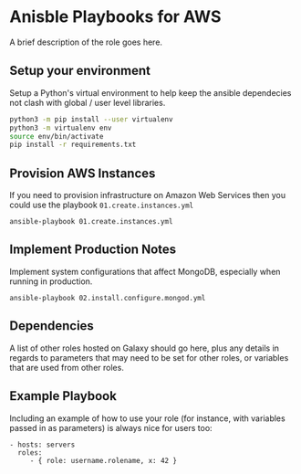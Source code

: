 # Anisble Playbooks for AWS

A brief description of the role goes here.

## Setup your environment

Setup a Python's virtual environment to help keep the ansible dependecies not clash with global / user level libraries.

```bash
python3 -m pip install --user virtualenv
python3 -m virtualenv env
source env/bin/activate
pip install -r requirements.txt
```

## Provision AWS Instances

If you need to provision infrastructure on Amazon Web Services then you could use the playbook `01.create.instances.yml`

`ansible-playbook 01.create.instances.yml`

## Implement Production Notes

Implement system configurations that affect MongoDB, especially when running in production.

`ansible-playbook 02.install.configure.mongod.yml`

## Dependencies

A list of other roles hosted on Galaxy should go here, plus any details in regards to parameters that may need to be set for other roles, or variables that are used from other roles.

## Example Playbook

Including an example of how to use your role (for instance, with variables passed in as parameters) is always nice for users too:

    - hosts: servers
      roles:
         - { role: username.rolename, x: 42 }